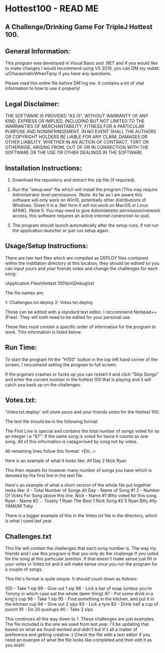 # Hottest100 - READ ME
A Challenge/Drinking Game For TripleJ Hottest 100.
--------------------------------------------------

General Information:
--------------------
This program was developed in Visual Basic and .NET and if you would like to make changes I would recommend using VS 2019, you can DM my reddit: u/CharasmaticWhenTipsy if you have any questions.

Please read this entire file before DM'ing me. It contains a lot of vital information to how to use it properly!

Legal Disclaimer:
-----------
THE SOFTWARE IS PROVIDED "AS IS", WITHOUT WARRANTY OF ANY KIND, EXPRESS OR IMPLIED, INCLUDING BUT NOT LIMITED TO THE WARRANTIES OF MERCHANTABILITY, FITNESS FOR A PARTICULAR PURPOSE AND NONINFRINGEMENT.
IN NO EVENT SHALL THE AUTHORS OR COPYRIGHT HOLDERS BE LIABLE FOR ANY CLAIM, DAMAGES OR OTHER LIABILITY, WHETHER IN AN ACTION OF CONTRACT, TORT OR OTHERWISE, ARISING FROM, OUT OF OR IN CONNECTION WITH THE SOFTWARE OR THE USE OR OTHER DEALINGS IN THE SOFTWARE.

Installation Instructions:
--------------------------

1. Download the repository and extract the zip file (if required).

2. Run the "setup.exe" file which will install the program (This may require Administrator level permissions. 
(Note: As far as I am aware this software will only work on Win10, potentially other distributions of Windows. Given it is a .Net form it will not work on MacOS or Linux AFAIK).
(Note II: You may need to give Administrator permission/network access, this software requires an active internet conenction to use).

3. The program should launch automatically after the setup runs, if not run the application launcher or just run setup again.

Usage/Setup Instructions:
-------------------

There are two text files which are compiled as DEPLOY files contianed within the instillation directory at this location, they should be editied so you can input yours and your friends votes and change the challenges for each song: 

<Root Directory>\Application Files\Hottest 100\bin\Debug\txt

The file names are:

1: Challenges.txt.deploy
2: Votes.txt.deploy

These can be edited with a standard text editor. I reccommend Notepad++ (Free). They will both need to be edited for your personal use. 

These files must contain a specific order of information for the program to work. This information is listed below.

Run Time:
---------
To start the program hit the "H100" button in the top left hand corner of the screen, I reccomend setting the program to full screen.

If the prgoram crashes or fucks up you can restart it and click "Skip Songs" and enter the current number in the hottest 100 that is playing and it will catch you back up on the challenges.


Votes.txt:
----------

'Votes.txt.deploy' will store yours and your friends votes for the Hottest 100.

The text file should be in the following format:

The First Line is special and contains the total number of songs voted for as an integer i.e "67": <Total Number of Songs Voted For>
If the same song is voted for twice it counts as one song. All of this information is catagorrised by song not by votes.

All remaining lines follow this format:
<Song Name>
<Total Number of Votes For This Song>
<Name of First Person Who Voted For The Song>
<Name of Second Person Who voted For The Song>
<Etc..>

Here is an example of what it looks like:
All Day
2
Nick
Ryan

This then repeats for however many number of songs you have which is denoted by the first line in the text file.

Here's an example of what a short version of the whole file put together looks like:
4 			- Total Number of Songs
All Day 		- Name of Song #1
2 			- Number Of Votes For Song above this line.
Nick 			- Name #1 Who voted for this song.
Ryan 			- Name #2 ...
Toasty
1
Ryan
The Best
1
Nick
Song #2
5
Ryan
Billy
Ally
YAMUM
Toby

There is a bigger example of this in the Votes.txt file in the directory, which is what I used last year.


Challenges.txt
--------------

This file will contian the challenges that each song number is. The way my friends and I use this program is that you only do the challenge if you voted for the song at this particular position.
If that doesn't make sense just fill in your votes in Votes.txt and it will make sense once you run the program for a couple of songs.

This file's format is quite simple. It should count down as follows:

100 - Take 1 sip
99 - Give out 1 sip
98 - Lick a bar of soap (unless you’re Tommy in which case eat the whole damn thing)
97 - Put some drink in a king's cup
96 - Take 1 sip
95 - Find something in the kitchen, and put it in the kitchen cup
94 - Give out 2 sips
93 - Lick a tyre
92 - Drink half a cup of punch
91 - Do 20 pushups
90 - Take 2 sips 

This continues all the way down to 1. These challenges are just examples. The file included is the one we used from last year. I'll be updating that based on what we found worked and didn't but it's all a matter of preference and getting creative :)
Check the file with a text editor if you need an example of what the file looks like completed and then edit it as you wish!
